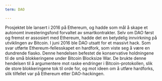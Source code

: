 ```yaml
---
term: DAO

---
```

Prosjektet ble lansert i 2016 på Ethereum, og hadde som mål å skape et autonomt investeringsfond forvaltet av smartkontrakter. Selv om DAO først og fremst er assosiert med Ethereum, hadde det en betydelig innvirkning på utviklingen av Bitcoin. I juni 2016 ble DAO utsatt for et massivt hack. Som svar utførte Ethereum-fellesskapet en hardfork, som viste seg å være en dundrende fiasko. Denne hendelsen befestet de konservative holdningene til de små blokkeringene under Bitcoin Blocksize War. De brukte denne hendelsen til å argumentere mot raske endringer i Bitcoin-protokollen, slik de store blokkeringene tok til orde for, og mot ideen om å utføre hardforks, slik tilfellet var på Ethereum etter DAO-hackingen.